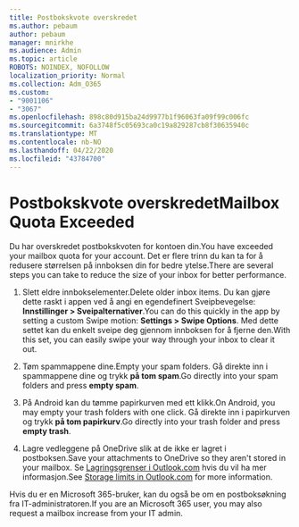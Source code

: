 ```yaml
---
title: Postbokskvote overskredet
ms.author: pebaum
author: pebaum
manager: mnirkhe
ms.audience: Admin
ms.topic: article
ROBOTS: NOINDEX, NOFOLLOW
localization_priority: Normal
ms.collection: Adm_O365
ms.custom:
- "9001106"
- "3067"
ms.openlocfilehash: 898c80d915ba24d9977b1f96063fa09f99c006fc
ms.sourcegitcommit: 6a3748f5c05693ca0c19a829287cb8f30635940c
ms.translationtype: MT
ms.contentlocale: nb-NO
ms.lasthandoff: 04/22/2020
ms.locfileid: "43784700"
---
```

# <a name="mailbox-quota-exceeded"></a><span data-ttu-id="fac6f-102">Postbokskvote overskredet</span><span class="sxs-lookup"><span data-stu-id="fac6f-102">Mailbox Quota Exceeded</span></span>

<span data-ttu-id="fac6f-103">Du har overskredet postbokskvoten for kontoen din.</span><span class="sxs-lookup"><span data-stu-id="fac6f-103">You have exceeded your mailbox quota for your account.</span></span> <span data-ttu-id="fac6f-104">Det er flere trinn du kan ta for å redusere størrelsen på innboksen din for bedre ytelse.</span><span class="sxs-lookup"><span data-stu-id="fac6f-104">There are several steps you can take to reduce the size of your inbox for better performance.</span></span>

1. <span data-ttu-id="fac6f-105">Slett eldre innbokselementer.</span><span class="sxs-lookup"><span data-stu-id="fac6f-105">Delete older inbox items.</span></span> <span data-ttu-id="fac6f-106">Du kan gjøre dette raskt i appen ved å angi en egendefinert Sveipbevegelse: **Innstillinger > Sveipalternativer**.</span><span class="sxs-lookup"><span data-stu-id="fac6f-106">You can do this quickly in the app by setting a custom Swipe motion: **Settings > Swipe Options**.</span></span> <span data-ttu-id="fac6f-107">Med dette settet kan du enkelt sveipe deg gjennom innboksen for å fjerne den.</span><span class="sxs-lookup"><span data-stu-id="fac6f-107">With this set, you can easily swipe your way through your inbox to clear it out.</span></span>

2. <span data-ttu-id="fac6f-108">Tøm spammappene dine.</span><span class="sxs-lookup"><span data-stu-id="fac6f-108">Empty your spam folders.</span></span> <span data-ttu-id="fac6f-109">Gå direkte inn i spammappene dine og trykk **på tom spam**.</span><span class="sxs-lookup"><span data-stu-id="fac6f-109">Go directly into your spam folders and press **empty spam**.</span></span>

3. <span data-ttu-id="fac6f-110">På Android kan du tømme papirkurven med ett klikk.</span><span class="sxs-lookup"><span data-stu-id="fac6f-110">On Android, you may empty your trash folders with one click.</span></span> <span data-ttu-id="fac6f-111">Gå direkte inn i papirkurven og trykk **på tom papirkurv**.</span><span class="sxs-lookup"><span data-stu-id="fac6f-111">Go directly into your trash folder and press **empty trash**.</span></span> 

4. <span data-ttu-id="fac6f-112">Lagre vedleggene på OneDrive slik at de ikke er lagret i postboksen.</span><span class="sxs-lookup"><span data-stu-id="fac6f-112">Save your attachments to OneDrive so they aren't stored in your mailbox.</span></span> <span data-ttu-id="fac6f-113">Se [Lagringsgrenser i Outlook.com](https://support.office.com/article/storage-limits-in-outlook-com-7ac99134-69e5-4619-ac0b-2d313bba5e9e) hvis du vil ha mer informasjon.</span><span class="sxs-lookup"><span data-stu-id="fac6f-113">See [Storage limits in Outlook.com](https://support.office.com/article/storage-limits-in-outlook-com-7ac99134-69e5-4619-ac0b-2d313bba5e9e) for more information.</span></span> 

<span data-ttu-id="fac6f-114">Hvis du er en Microsoft 365-bruker, kan du også be om en postboksøkning fra IT-administratoren.</span><span class="sxs-lookup"><span data-stu-id="fac6f-114">If you are an Microsoft 365 user, you may also request a mailbox increase from your IT admin.</span></span>